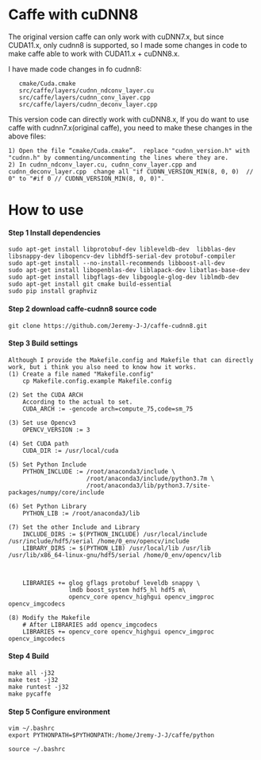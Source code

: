 # Caffe with cuDNN8
The original version caffe can only work with cuDNN7.x, but since CUDA11.x, only cudnn8 is supported, so I made some changes in code to make caffe able to work with CUDA11.x + cuDNN8.x.

I have made code changes in fo cudnn8:

       cmake/Cuda.cmake
       src/caffe/layers/cudnn_ndconv_layer.cu
       src/caffe/layers/cudnn_conv_layer.cpp
       src/caffe/layers/cudnn_deconv_layer.cpp

This version code can directly work with cuDNN8.x, If you do want to use caffe with cudnn7.x(original caffe), you need to make these changes in the above files:

    1) Open the file “cmake/Cuda.cmake”.  replace "cudnn_version.h" with "cudnn.h" by commenting/uncommenting the lines where they are.
    2) In cudnn_ndconv_layer.cu, cudnn_conv_layer.cpp and cudnn_deconv_layer.cpp  change all "if CUDNN_VERSION_MIN(8, 0, 0)  // 0" to "#if 0 // CUDNN_VERSION_MIN(8, 0, 0)".


# How to use
#### Step 1 Install dependencies
	sudo apt-get install libprotobuf-dev libleveldb-dev  libblas-dev libsnappy-dev libopencv-dev libhdf5-serial-dev protobuf-compiler
	sudo apt-get install --no-install-recommends libboost-all-dev
	sudo apt-get install libopenblas-dev liblapack-dev libatlas-base-dev
	sudo apt-get install libgflags-dev libgoogle-glog-dev liblmdb-dev
	sudo apt-get install git cmake build-essential
	sudo pip install graphviz	


#### Step 2 download caffe-cudnn8 source code
	git clone https://github.com/Jeremy-J-J/caffe-cudnn8.git
	
	
#### Step 3 Build settings
	Although I provide the Makefile.config and Makefile that can directly work, but i think you also need to know how it works.
	(1) Create a file named "Makefile.config"
		cp Makefile.config.example Makefile.config
	
	(2) Set the CUDA ARCH
		According to the actual to set.
		CUDA_ARCH := -gencode arch=compute_75,code=sm_75
		
	(3) Set use Opencv3
		OPENCV_VERSION := 3
		
	(4) Set CUDA path
		CUDA_DIR := /usr/local/cuda
		
	(5) Set Python Include
		PYTHON_INCLUDE := /root/anaconda3/include \
						  /root/anaconda3/include/python3.7m \
						  /root/anaconda3/lib/python3.7/site-packages/numpy/core/include
	
	(6) Set Python Library
		PYTHON_LIB := /root/anaconda3/lib
		
	(7) Set the other Include and Library
		INCLUDE_DIRS := $(PYTHON_INCLUDE) /usr/local/include /usr/include/hdf5/serial /home/0_env/opencv/include
		LIBRARY_DIRS := $(PYTHON_LIB) /usr/local/lib /usr/lib /usr/lib/x86_64-linux-gnu/hdf5/serial /home/0_env/opencv/lib
 
                        

		LIBRARIES += glog gflags protobuf leveldb snappy \
					 lmdb boost_system hdf5_hl hdf5 m\
					 opencv_core opencv_highgui opencv_imgproc opencv_imgcodecs
	
	(8) Modify the Makefile
		# After LIBRARIES add opencv_imgcodecs
		LIBRARIES += opencv_core opencv_highgui opencv_imgproc opencv_imgcodecs
		
		
#### Step 4 Build
	make all -j32
	make test -j32
	make runtest -j32
	make pycaffe
	

#### Step 5 Configure environment
	vim ~/.bashrc
	export PYTHONPATH=$PYTHONPATH:/home/Jremy-J-J/caffe/python
	
	source ~/.bashrc




